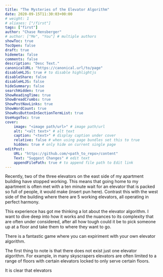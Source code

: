 ```yaml
---
title: "The Mysteries of the Elevator Algorithm"
date: 2020-09-15T11:30:03+00:00
# weight: 1
# aliases: ["/first"]
tags: ["first"]
author: "Chase Rensberger"
# author: ["Me", "You"] # multiple authors
showToc: true
TocOpen: false
draft: true
hidemeta: false
comments: false
description: "Desc Text."
canonicalURL: "https://canonical.url/to/page"
disableHLJS: true # to disable highlightjs
disableShare: false
disableHLJS: false
hideSummary: false
searchHidden: true
ShowReadingTime: true
ShowBreadCrumbs: true
ShowPostNavLinks: true
ShowWordCount: true
ShowRssButtonInSectionTermList: true
UseHugoToc: true
cover:
    image: "<image path/url>" # image path/url
    alt: "<alt text>" # alt text
    caption: "<text>" # display caption under cover
    relative: false # when using page bundles set this to true
    hidden: true # only hide on current single page
editPost:
    URL: "https://github.com/<path_to_repo>/content"
    Text: "Suggest Changes" # edit text
    appendFilePath: true # to append file path to Edit link
---
```


Recently, two of the three elevators on the east side of my apartment building have stopped working. This means that going home to my apartment is often met with a ten minute wait for an elevator that is packed so full of people, it would make (insert pun here). Contrast this with the west side of the building where there are 5 working elevators, all operating in perfect harmony.

This experience has got me thinking a lot about the elevator algorithm. I want to dive deep into how it works and the nuances to its complexity that are often under considered, after all how tough could it be to pick someone up at a floor and take them to where they want to go.

There is a fantastic game where you can expiriment with your own elevator algorithm.

The first thing to note is that there does not exist just one elevator algorithm. For example, in many skyscrapers elevators are often limited to a range of floors with certain elevators locked to only serve certain floors.

It is clear that elevators

